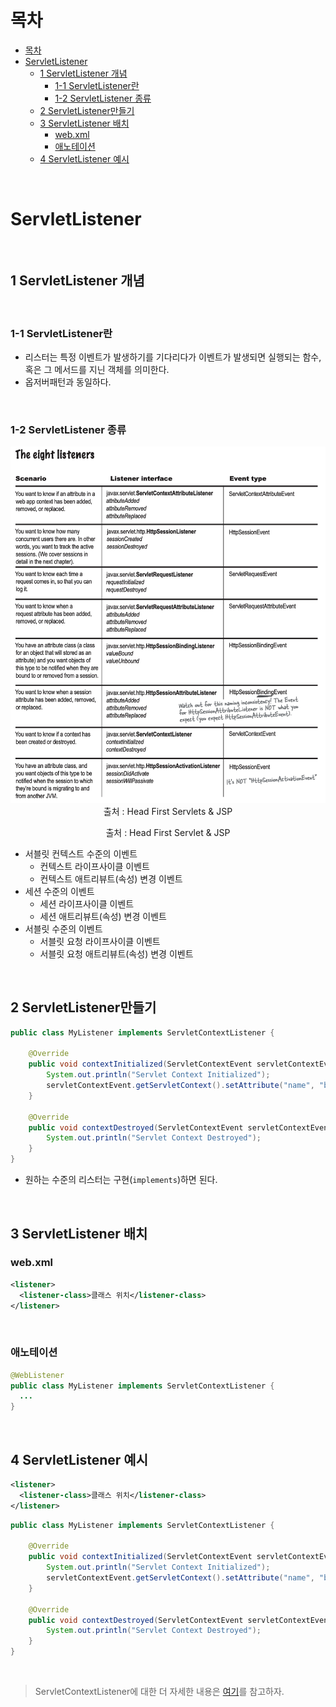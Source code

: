 # 목차

- [목차](#목차)
- [ServletListener](#servletlistener)
  - [1 ServletListener 개념](#1-servletlistener-개념)
    - [1-1 ServletListener란](#1-1-servletlistener란)
    - [1-2 ServletListener 종류](#1-2-servletlistener-종류)
  - [2 ServletListener만들기](#2-servletlistener만들기)
  - [3 ServletListener 배치](#3-servletlistener-배치)
    - [web.xml](#webxml)
    - [애노테이션](#애노테이션)
  - [4 ServletListener 예시](#4-servletlistener-예시)

<br>

# ServletListener

<br>

## 1 ServletListener 개념

<br>

### 1-1 ServletListener란

* 리스터는 특정 이벤트가 발생하기를 기다리다가 이벤트가 발생되면 실행되는 함수, 혹은 그 메서드를 지닌 객체를 의미한다.
* 옵저버패턴과 동일하다.

<br>

### 1-2 ServletListener 종류

<p align="center"><img src="./image/image-20200707164340399.png" width="600" /><br>출처 : Head First Servlets & JSP</p>

<center>출처 : Head First Servlet & JSP</center>

* 서블릿 컨텍스트 수준의 이벤트
  * 컨텍스트 라이프사이클 이벤트
  * 컨텍스트 애트리뷰트(속성) 변경 이벤트
* 세션 수준의 이벤트
  * 세션 라이프사이클 이벤트
  * 세션 애트리뷰트(속성) 변경 이벤트
* 서블릿 수준의 이벤트
  * 서블릿 요청 라이프사이클 이벤트
  * 서블릿 요청 애트리뷰트(속성) 변경 이벤트

<br>

## 2 ServletListener만들기

```java
public class MyListener implements ServletContextListener {

    @Override
    public void contextInitialized(ServletContextEvent servletContextEvent) {
        System.out.println("Servlet Context Initialized");
        servletContextEvent.getServletContext().setAttribute("name", "binghe");
    }

    @Override
    public void contextDestroyed(ServletContextEvent servletContextEvent) {
        System.out.println("Servlet Context Destroyed");
    }
}
```

* 원하는 수준의 리스터는 구현(`implements`)하면 된다.

<br>

## 3 ServletListener 배치

### web.xml

```xml
<listener>
  <listener-class>클래스 위치</listener-class>
</listener>
```

<br>

### 애노테이션

```java
@WebListener
public class MyListener implements ServletContextListener {
  ...
}
```

<br>

## 4 ServletListener 예시

```xml
<listener>
  <listener-class>클래스 위치</listener-class>
</listener>
```

```java
public class MyListener implements ServletContextListener {

    @Override
    public void contextInitialized(ServletContextEvent servletContextEvent) {
        System.out.println("Servlet Context Initialized");
        servletContextEvent.getServletContext().setAttribute("name", "binghe");
    }

    @Override
    public void contextDestroyed(ServletContextEvent servletContextEvent) {
        System.out.println("Servlet Context Destroyed");
    }
}
```

<br>

> ServletContextListener에 대한 더 자세한 내용은 [여기](./Head%20First%20Servlets%20&%20JSP/5.%20속성과%20리스너.md)를 참고하자.
